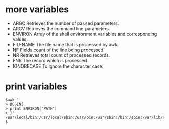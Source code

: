 # more variables
- ARGC     Retrieves the number of passed parameters.
- ARGV     Retrieves the command line parameters.
- ENVIRON     Array of the shell environment variables and corresponding values.
- FILENAME    The file name that is processed by awk.
- NF     Fields count of the line being processed.
- NR    Retrieves total count of processed records.
- FNR     The record which is processed.
- IGNORECASE     To ignore the character case.


# print variables
```
$awk '
> BEGIN{
> print ENVIRON["PATH"]
> }'
/usr/local/bin:/usr/local/sbin:/usr/bin:/usr/sbin:/bin:/sbin:/var/lib/snapd/snap/bin:/home/tichen/.local/bin:/home/tichen/bin
$
```
